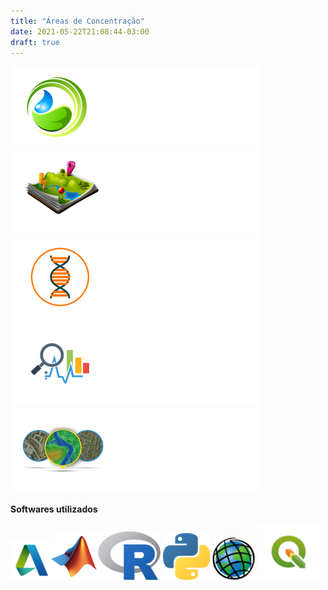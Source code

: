 ```yaml
---
title: "Áreas de Concentração"
date: 2021-05-22T21:08:44-03:00
draft: true
---  
```


  

![](Summary_eco_400.png)  
![](Summary_filogeo_400.png)  
![](Summary_gene_400.png)  
![](Summary_data_400.png)  
![](Summary_GIS_400.png)

**Softwares utilizados**  

[![](autodesk_peq.png)](https://www.autodesk.com.br/)[![](matlab_simples.png)](https://www.mathworks.com/)[![](R_100.png)](https://www.r-project.org/)    [![](phyton_75.png)](https://www.python.org/)   [![](ESRI_peq.png)](https://www.arcgis.com/index.html)  [![](QGis_150.png)](https://www.qgis.org/en/site/)

 








